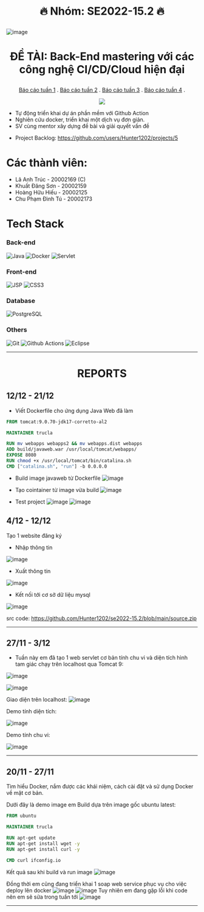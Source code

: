 # <p align="center">🔥 Nhóm: SE2022-15.2 🔥</p>
![image](https://scontent.fsgn2-5.fna.fbcdn.net/v/t1.15752-9/318555024_1329625234477079_3514193759606326494_n.png?_nc_cat=104&ccb=1-7&_nc_sid=ae9488&_nc_ohc=c_qTARUiAOYAX_j-7kC&_nc_ht=scontent.fsgn2-5.fna&oh=03_AdSjcKzlW7fPImTIFj62kVm2HulUSDqOa92_CHKXSkyvYQ&oe=63C811BF)
# <p align="center">ĐỀ TÀI: Back-End mastering với các công nghệ CI/CD/Cloud hiện đại</p>
<p align="center">
 <a href="https://github.com/Hunter1202/se2022-15.2/README.md#2011---2711">Báo cáo tuần 1</a>
 .
 <a href="https://github.com/Hunter1202/se2022-15.2/edit/main/README.md#2711---312">Báo cáo tuần 2</a>
 .
 <a href="https://github.com/Hunter1202/se2022-15.2/edit/main/README.md#412---1212">Báo cáo tuần 3</a>
 .
 <a href="https://github.com/Hunter1202/se2022-15.2/edit/main/README.md#1212---2112">Báo cáo tuần 4</a>
 .
 </p>
 <p align="center"><img src="https://img.thuthuatphanmem.vn/uploads/2018/10/26/anh-gif-dep-nhat_054957921.gif" </p>
  
  - Tự động triển khai dự án phần mềm với Github Action
  - Nghiên cứu docker, triển khai một dịch vụ đơn giản.
  - SV cùng mentor xây dựng đề bài và giải quyết vấn đề

* Project Backlog: https://github.com/users/Hunter1202/projects/5

# Các thành viên:
* Lã Anh Trúc - 20002169 (C) 
* Khuất Đăng Sơn - 20002159
* Hoàng Hữu Hiếu - 20002125
* Chu Phạm Đình Tú - 20002173

# Tech Stack
### Back-end
![Java](http://img.shields.io/badge/-Java-007396?style=flat-square&logo=java&logoColor=ffffff)
![Docker](https://img.shields.io/badge/-Docker-black?style=flat-square&logo=docker)
![Servlet](https://img.shields.io/badge/Servlets--yellowgreen)
### Front-end
![JSP](https://img.shields.io/badge/-JSP-%23E44D27?style=flat-square&logo=jsp&logoColor=ffffff)
![CSS3](https://img.shields.io/badge/-CSS3-%231572B6?style=flat-square&logo=css3)
### Database
![PostgreSQL](https://img.shields.io/badge/-MySQL-336791?style=flat-square&logo=mysql)
### Others
![Git](https://img.shields.io/badge/-Git-%23F05032?style=flat-square&logo=git&logoColor=%23ffffff)
![Github Actions](http://img.shields.io/badge/-Github%20Actions-2088FF?style=flat-square&logo=github-actions&logoColor=ffffff)
![Eclipse](https://img.shields.io/badge/-Eclipse-purple)
****************************
# <p align="center">REPORTS</p>
## 12/12 - 21/12
- Viết Dockerfile cho ứng dụng Java Web đã làm
```Dockerfile
FROM tomcat:9.0.70-jdk17-corretto-al2

MAINTAINER trucla

RUN mv webapps webapps2 && mv webapps.dist webapps
ADD build/javaweb.war /usr/local/tomcat/webapps/
EXPOSE 8080
RUN chmod +x /usr/local/tomcat/bin/catalina.sh
CMD ["catalina.sh", "run"] -b 0.0.0.0
```
- Build image javaweb từ Dockerfile
![image](https://user-images.githubusercontent.com/94958811/209753554-f03ae1b8-008e-438a-894d-1adcc0fc0b0a.png)

- Tạo cointainer từ image vừa build 
![image](https://user-images.githubusercontent.com/94958811/209753799-2a538667-1a63-46a6-8194-1483d89fc8e8.png)

- Test project
![image](https://user-images.githubusercontent.com/94958811/209753694-30a5a7b9-ddeb-4d17-bbf2-e4691b58a5b0.png)
![image](https://user-images.githubusercontent.com/94958811/209753703-5d014b3d-78d2-42ad-9fbc-fd98a9cdeb36.png)


## 4/12 - 12/12
Tạo 1 website đăng ký 
+ Nhập thông tin

![image](https://user-images.githubusercontent.com/94958811/209754269-c9e958c6-76a1-4df8-85df-62ad7a0b45d5.png)

+ Xuất thông tin

![image](https://user-images.githubusercontent.com/94958811/207770267-fca57813-7221-4025-a952-a1db7409381e.png)

- Kết nối tới cơ sở dữ liệu mysql

![image](https://user-images.githubusercontent.com/94958811/207770388-c8c83a9a-8cbc-4cbc-90a1-e1096c9d3315.png)

src code: https://github.com/Hunter1202/se2022-15.2/blob/main/source.zip


****************************

## 27/11 - 3/12
- Tuần này em đã tạo 1 web servlet cơ bản tính chu vi và diện tích hình tam giác chạy trên localhost qua Tomcat 9:

![image](https://user-images.githubusercontent.com/94958811/206072188-04eda89b-9248-4358-8940-680d223ae70b.png)

![image](https://user-images.githubusercontent.com/94958811/206072175-d703c276-49c1-4a20-8d76-3cc85dd73d32.png)

Giao diện trên localhost:
![image](https://user-images.githubusercontent.com/94958811/206072163-47e7269a-508c-4742-b40f-ffa597e5d5bc.png)

Demo tính diện tích:

![image](https://user-images.githubusercontent.com/94958811/206072144-cd85f493-71e9-4f2c-ac29-a732f7107ef0.png)

Demo tính chu vi:

![image](https://user-images.githubusercontent.com/94958811/206072119-673cbd43-082e-441f-ac92-e07c67333f4a.png)

****************************

## 20/11 - 27/11

Tìm hiểu Docker, nắm được các khái niệm, cách cài đặt và sử dụng Docker về mặt cơ bản.

Dưới đây là demo image em Build dựa trên image gốc ubuntu latest:
```Dockerfile
FROM ubuntu

MAINTAINER trucla

RUN apt-get update
RUN apt-get install wget -y
RUN apt-get install curl -y

CMD curl ifconfig.io
```

Kết quả sau khi build và run image
![image](https://user-images.githubusercontent.com/94958811/206072319-7c490c21-6bfa-4330-8902-25044eda19d5.png)

Đồng thời em cũng đang triển khai 1 soap web service phục vụ cho việc deploy lên docker
![image](https://user-images.githubusercontent.com/94958811/206072345-19f79576-df34-43fa-8f77-a75730723e62.png)
![image](https://user-images.githubusercontent.com/94958811/206072358-587decce-eea9-4321-bd9e-193ed6b93cf0.png)
Tuy nhiên em đang gặp lỗi khi code nên em sẽ sửa trong tuần tới
![image](https://user-images.githubusercontent.com/94958811/206072368-c4955038-e72a-4cd1-9c12-029edafbdad4.png)

****************************


